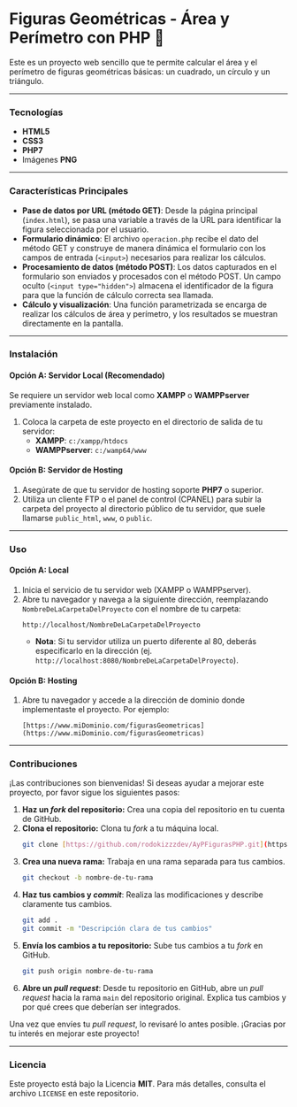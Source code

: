 # Figuras Geométricas - Área y Perímetro con PHP 📐

Este es un proyecto web sencillo que te permite calcular el área y el perímetro de figuras geométricas básicas: un cuadrado, un círculo y un triángulo.

---
### Tecnologías

* **HTML5**
* **CSS3**
* **PHP7**
* Imágenes **PNG**

---
### Características Principales

* **Pase de datos por URL (método GET)**: Desde la página principal (`index.html`), se pasa una variable a través de la URL para identificar la figura seleccionada por el usuario.
* **Formulario dinámico**: El archivo `operacion.php` recibe el dato del método GET y construye de manera dinámica el formulario con los campos de entrada (`<input>`) necesarios para realizar los cálculos.
* **Procesamiento de datos (método POST)**: Los datos capturados en el formulario son enviados y procesados con el método POST. Un campo oculto (`<input type="hidden">`) almacena el identificador de la figura para que la función de cálculo correcta sea llamada.
* **Cálculo y visualización**: Una función parametrizada se encarga de realizar los cálculos de área y perímetro, y los resultados se muestran directamente en la pantalla.

---
### Instalación

#### Opción A: Servidor Local (Recomendado)

Se requiere un servidor web local como **XAMPP** o **WAMPPserver** previamente instalado.

1.  Coloca la carpeta de este proyecto en el directorio de salida de tu servidor:
    * **XAMPP**: `c:/xampp/htdocs`
    * **WAMPPserver**: `c:/wamp64/www`

#### Opción B: Servidor de Hosting

1.  Asegúrate de que tu servidor de hosting soporte **PHP7** o superior.
2.  Utiliza un cliente FTP o el panel de control (CPANEL) para subir la carpeta del proyecto al directorio público de tu servidor, que suele llamarse `public_html`, `www`, o `public`.

---
### Uso

#### Opción A: Local

1.  Inicia el servicio de tu servidor web (XAMPP o WAMPPserver).
2.  Abre tu navegador y navega a la siguiente dirección, reemplazando `NombreDeLaCarpetaDelProyecto` con el nombre de tu carpeta:
    ```
    http://localhost/NombreDeLaCarpetaDelProyecto
    ```
    * **Nota**: Si tu servidor utiliza un puerto diferente al 80, deberás especificarlo en la dirección (ej. `http://localhost:8080/NombreDeLaCarpetaDelProyecto`).

#### Opción B: Hosting

1.  Abre tu navegador y accede a la dirección de dominio donde implementaste el proyecto. Por ejemplo:
    ```
    [https://www.miDominio.com/figurasGeometricas](https://www.miDominio.com/figurasGeometricas)
    ```

---
### Contribuciones

¡Las contribuciones son bienvenidas! Si deseas ayudar a mejorar este proyecto, por favor sigue los siguientes pasos:

1.  **Haz un *fork* del repositorio:** Crea una copia del repositorio en tu cuenta de GitHub.
2.  **Clona el repositorio:** Clona tu *fork* a tu máquina local.
    ```bash
    git clone [https://github.com/rodokizzzdev/AyPFigurasPHP.git](https://github.com/rodokizzzdev/AyPFigurasPHP.git)
    ```
3.  **Crea una nueva rama:** Trabaja en una rama separada para tus cambios.
    ```bash
    git checkout -b nombre-de-tu-rama
    ```
4.  **Haz tus cambios y *commit***: Realiza las modificaciones y describe claramente tus cambios.
    ```bash
    git add .
    git commit -m "Descripción clara de tus cambios"
    ```
5.  **Envía los cambios a tu repositorio:** Sube tus cambios a tu *fork* en GitHub.
    ```bash
    git push origin nombre-de-tu-rama
    ```
6.  **Abre un *pull request***: Desde tu repositorio en GitHub, abre un *pull request* hacia la rama `main` del repositorio original. Explica tus cambios y por qué crees que deberían ser integrados.

Una vez que envíes tu *pull request*, lo revisaré lo antes posible. ¡Gracias por tu interés en mejorar este proyecto!

---
### Licencia

Este proyecto está bajo la Licencia **MIT**. Para más detalles, consulta el archivo `LICENSE` en este repositorio.
